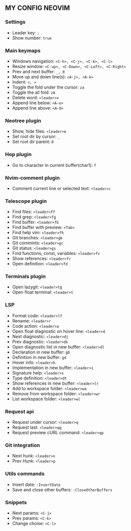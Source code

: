 ## MY CONFIG NEOVIM

### Settings

- Leader key: `;`
- Show number: `true`

### Main keymaps

- Windows navigation: `<C-h>, <C-j>, <C-k>, <C-l>`
- Resize window: `<C-up>, <C-Down>, <C-Left>, <C-Right>`
- Prev and next buffer: `_, 0`
- Move up and down line(s): `<A-j>, <A-k>`
- Indent: `<, >`
- Toggle the fold under the cursor: `za`
- Toggle the all fold: `zA`
- Delete word: `<leader>x`
- Append line below: `<A-o>`
- Append line above: `<A-O>`

### Neotree plugin

- Show, hide files: `<leader>e`
- Set root dir by cursor: `_`
- Set root dir parent: `0`

### Hop plugin

- Go to character in current buffer(char1): `f`

### Nvim-comment plugin

- Comment current line or selected text: `<leader>c`

### Telescope plugin

- Find files: `<leader>ff`
- Find grep: `<leader>fg`
- Find buffer: `<leader>fb`
- Find buffer with preview: `<Tab>`
- Find help vim: `<leader>fh`
- Git branches: `<leader>gb`
- Git commints: `<leader>gc`
- Git status: `<leader>gs`
- Find functions, const, variables: `<leader>fv`
- Show references: `<leader>fr`
- Open definition: `<leader>fd`

### Terminals plugin

- Open lazygit: `<leader>tg`
- Open float terminal: `<leader>t`

### LSP

- Format code: `<leader>lf`
- Rename: `<leader>r`
- Code action: `<leader>a`
- Open float diagnostic on hover line: `<leader>d`
- Next diagnostic: `<leader>dj`
- Prev diagnostic: `<leader>dk`
- Open diagnostic list in new buffer: `<leader>dl`
- Declaration in new buffer: `gD`
- Definition in new buffer: `gd`
- Hover info: `<leader>h`
- Implementation in new buffer: `<leader>i`
- Signature help: `<leader>s`
- Type definition: `<leader>dt`
- Show references in new buffer: `<leader>lr`
- Add to workspace folder: `<leader>wa`
- Remove from workspace folder: `<leader>wr`
- List workspace folder: `<leader>wl`

### Request api

- Request under cursor: `<leader>q`
- Request last: `<leader>qq`
- Request preview cURL command: `<leader>qp`

### Git integration

- Next hunk: `<leader>n`
- Prev Hunk: `<leader>p`

### Utils commands

- Insert date: `:InsertDate`
- Save and close other buffers: `:CloseOtherBuffers`

### Snippets

- Next params: `<C-j>`
- Prev params: `<C-k>`
- Change choise: `<C-l>`
